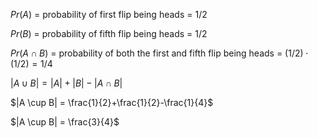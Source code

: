 $Pr(A)$ = probability of first flip being heads = $1/2$

$Pr(B)$ = probability of fifth flip being heads = $1/2$

$Pr(A \cap B)$ = probability of both the first and fifth flip being heads = $(1/2) \cdot (1/2) = 1/4$

$|A \cup B| = |A|+|B|-|A \cap B|$

$|A \cup B| = \frac{1}{2}+\frac{1}{2}-\frac{1}{4}$

$|A \cup B| = \frac{3}{4}$
